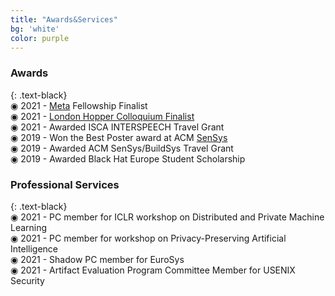 ```yaml
---
title: "Awards&Services"
bg: 'white'
color: purple
---
```


### **Awards**
{: .text-black}
<br>
&#9673; 2021 - [Meta](https://research.facebook.com/blog/2021/4/announcing-the-recipients-of-the-2021-facebook-fellowship-awards/) Fellowship Finalist
<br>
&#9673; 2021 - [London Hopper Colloquium Finalist](https://www.ucl.ac.uk/computer-science/events/2021/dec/london-hopper-colloquium-2021) 
<br>
&#9673; 2021 - Awarded ISCA INTERSPEECH Travel Grant
<br>
&#9673;	2019 - Won the Best Poster award at ACM [SenSys](http://sensys.acm.org/2019/program/#poster)
<br>
&#9673;	2019 - Awarded ACM SenSys/BuildSys Travel Grant
<br>
&#9673;	2019 - Awarded Black Hat Europe Student Scholarship
<br>

### **Professional Services**
{: .text-black}
<br>
&#9673; 2021 - PC member for ICLR workshop on Distributed and Private Machine Learning 
<br>
&#9673; 2021 - PC member for workshop on Privacy-Preserving Artificial Intelligence
<br>
&#9673; 2021 - Shadow PC member for EuroSys
<br>
&#9673; 2021 - Artifact Evaluation Program Committee Member for USENIX Security 
